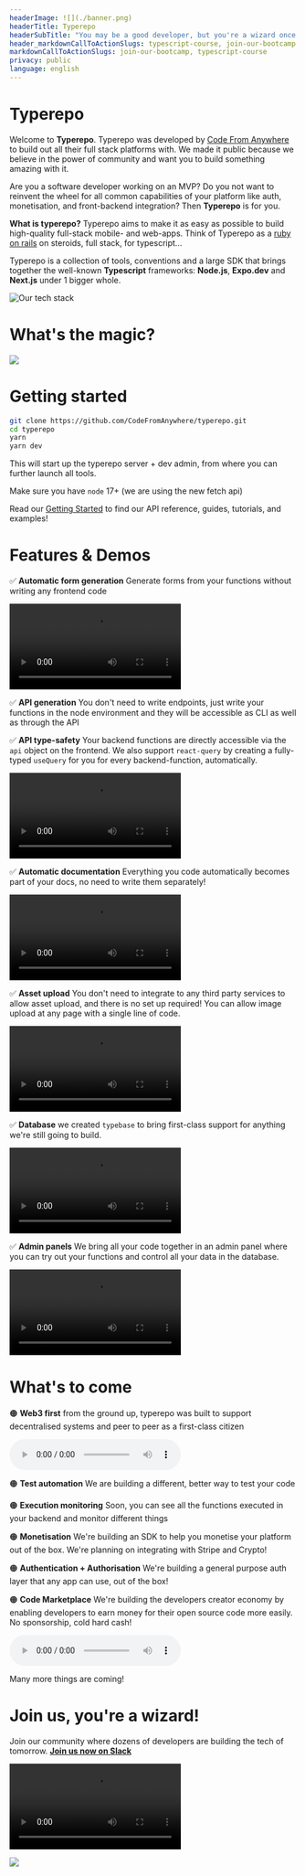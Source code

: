 ```yaml
---
headerImage: ![](./banner.png)
headerTitle: Typerepo
headerSubTitle: "You may be a good developer, but you're a wizard once you use Typerepo"
header_markdownCallToActionSlugs: typescript-course, join-our-bootcamp
markdownCallToActionSlugs: join-our-bootcamp, typescript-course
privacy: public
language: english
---
```


# Typerepo

Welcome to **Typerepo**. Typerepo was developed by [Code From Anywhere](https://codefromanywhere.com) to build out all their full stack platforms with. We made it public because we believe in the power of community and want you to build something amazing with it.

Are you a software developer working on an MVP? Do you not want to reinvent the wheel for all common capabilities of your platform like auth, monetisation, and front-backend integration? Then **Typerepo** is for you.

**What is typerepo?** Typerepo aims to make it as easy as possible to build high-quality full-stack mobile- and web-apps. Think of Typerepo as a [ruby on rails](https://rubyonrails.org/) on steroids, full stack, for typescript...

Typerepo is a collection of tools, conventions and a large SDK that brings together the well-known **Typescript** frameworks: **Node.js**, **Expo.dev** and **Next.js** under 1 bigger whole.

![Our tech stack](./our-tech-stack.png)

# What's the magic?

![](./overview.drawio.svg)

# Getting started

```bash
git clone https://github.com/CodeFromAnywhere/typerepo.git
cd typerepo
yarn
yarn dev
```

This will start up the typerepo server + dev admin, from where you can further launch all tools.

Make sure you have `node` 17+ (we are using the new fetch api)

Read our [Getting Started](./getting-started) to find our API reference, guides, tutorials, and examples!

# Features & Demos

✅ **Automatic form generation** Generate forms from your functions without writing any frontend code

![](./mov2.mp4)

[](./mov2.placeholder.jpeg)
✅ **API generation** You don't need to write endpoints, just write your functions in the node environment and they will be accessible as CLI as well as through the API

✅ **API type-safety** Your backend functions are directly accessible via the `api` object on the frontend. We also support `react-query` by creating a fully-typed `useQuery` for you for every backend-function, automatically.

![](./mov.mp4)

✅ **Automatic documentation** Everything you code automatically becomes part of your docs, no need to write them separately!

![](./screen-recording-2022-11-24-at-184643.mp4)

✅ **Asset upload** You don't need to integrate to any third party services to allow asset upload, and there is no set up required! You can allow image upload at any page with a single line of code.

![](./screen-recording-2022-11-24-at-184923.mp4)

✅ **Database** we created `typebase` to bring first-class support for anything we're still going to build.

![](./screen-recording-2022-11-24-at-185226.mp4)

✅ **Admin panels** We bring all your code together in an admin panel where you can try out your functions and control all your data in the database.

![](./screen-recording-2022-11-24-at-185502.mp4)

# What's to come

🟠 **Web3 first** from the ground up, typerepo was built to support decentralised systems and peer to peer as a first-class citizen

![](./readmemd.wav)

🟠 **Test automation** We are building a different, better way to test your code

🟠 **Execution monitoring** Soon, you can see all the functions executed in your backend and monitor different things

🟠 **Monetisation** We're building an SDK to help you monetise your platform out of the box. We're planning on integrating with Stripe and Crypto!

🟠 **Authentication + Authorisation** We're building a general purpose auth layer that any app can use, out of the box!

🟠 **Code Marketplace** We're building the developers creator economy by enabling developers to earn money for their open source code more easily. No sponsorship, cold hard cash!

![](./readmemd1.wav)

Many more things are coming!

# Join us, you're a wizard!

Join our community where dozens of developers are building the tech of tomorrow. [**Join us now on Slack**](https://join.slack.com/t/codefromanywhere/shared_invite/zt-1kstsx8dc-BsfwKJtEYAxh_N1BxSnoRg)

![](./readmemd1.mp4)

![](./imawhat.gif)
